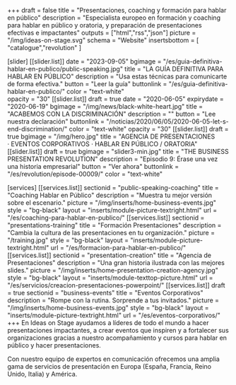 +++
draft		 			= false
title 					= "Presentaciones, coaching y formación para hablar en público"
description		= "Especialista europeo en formación y coaching para hablar en público y oratoria, y preparación de presentaciones efectivas e impactantes"
outputs				= ["html","rss","json"]
picture				= "/img/ideas-on-stage.svg"
schema				= "Website"
insertsbottom	= [ "catalogue","revolution" ]

[slider]
	[[slider.list]]
		date				= "2023-09-05"
		bgimage 		= "/es/guia-definitiva-hablar-en-publico/public-speaking.jpg"
		title 				= "LA GUÍA DEFINITIVA PARA HABLAR EN PÚBLICO"
		description = "Usa estas técnicas para comunicarte de forma efectiva."
		button 			= "Leer la guía"
		buttonlink		= "/es/guia-definitiva-hablar-en-publico/"
		color				= "text-white"	
		opacity			= "30"
	[[slider.list]]
		draft				= true
		date				= "2020-06-05"
		expirydate	= "2020-06-19"
		bgimage			= "/img/news/black-white-heart.jpg"
		title				= "ACABEMOS CON LA DISCRIMINACIÓN"
		description	= ""
		button			= "Lee nuestra declaración"
		buttonlink		= "/noticias/2020/06/05/2020-06-05-let-s-end-discrimination/"
		color				= "text-white"
		opacity			= "30"
	[[slider.list]]
		draft				= true
		bgimage 		= "/img/hero.jpg"
		title 				= "AGENCIA DE PRESENTACIONES · EVENTOS CORPORATIVOS · HABLAR EN PÚBLICO / ORATORIA"
	[[slider.list]]
		draft				= true
		bgimage 		= "slider3-min.jpg"
		title 				= "THE BUSINESS PRESENTATION REVOLUTION"
		description = "Episodio 9: Érase una vez una historia empresarial"
		button 			= "Ver ahora"
		buttonlink		= "/es/revolution/episode-00009/"
		color 				= "text-white"	

[services]
	[[services.list]]
		sectionid		= "public-speaking-coaching"
		title				= "Coaching Hablar en Público"
		description	= "Muestra tu mejor versión sobre el escenario."
		picture			= "/img/inserts/home-business-events.jpg"
		style				= "bg-black"
		layout				= "inserts/module-picture-textright.html"
		url					= "/es/coaching-para-hablar-en-publico/"
	[[services.list]]
		sectionid		= "presentations-training"
		title				= "Formación Presentaciones"
		description	= "Cambia la cultura de las presentaciones en tu organización."
		picture			= "/training.jpg"
		style				= "bg-black"
		layout				= "inserts/module-picture-textright.html"
		url					= "/es/formacion-para-hablar-en-publico/"
	[[services.list]]
		sectionid		= "presentation-creation"
		title				= "Agencia de Presentaciones"
		description	= "Una gran historia ilustrada con las mejores slides."
		picture			= "/img/inserts/home-presentation-creation-agency.jpg"
		style				= "bg-black"
		layout				= "inserts/module-texttop-picture.html"
		url					= "/es/servicios/creacion-presentaciones-powerpoint/"
	[[services.list]]
		draft 			= true
		sectionid		= "business-events"
		title				= "Eventos Corporativos"
		description	= "Rompe con la rutina. Sorprende a tus invitados."
		picture			= "/img/inserts/home-business-events.jpg"
		style				= "bg-black"
		layout				= "inserts/module-picture-textright.html"
		url					= "/es/eventos-corporativos/"
+++
En Ideas on Stage ayudamos a líderes de todo el mundo a hacer presentaciones impactantes, a crear eventos que inspiren y a fortalecer sus organizaciones gracias a nuestro acompañamiento y cursos para hablar en público y hacer presentaciones.

Con nuestro equipo de expertos en comunicación ofrecemos una amplia gama de servicios de presentación en Europa (España, Francia, Reino Unido, Italia) y América.